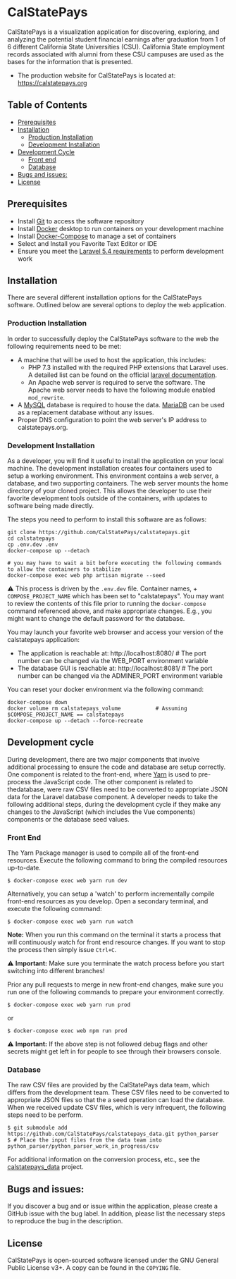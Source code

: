 # CalStatePays

CalStatePays is a visualization application for discovering, exploring, and analyzing the potential student financial earnings after graduation from 1 of 6 different California State Universities (CSU). California State employment records associated with alumni from these CSU campuses are used as the bases for the information that is presented.

* The production website for CalStatePays is located at: https://calstatepays.org

## Table of Contents
<!-- TOC -->
  - [Prerequisites](#prerequisites)
  - [Installation](#installation)
     - [Production Installation](#production-installation)
     - [Development Installation](#development-installation)
  - [Development Cycle](#development-cycle)
     - [Front end](#front-end)
     - [Database](#database)
  - [Bugs and issues:](#bugs-and-issues)
  - [License](#license)
<!-- /TOC -->
## Prerequisites
- Install [Git](https://git-scm.com/downloads) to access the software repository
- Install [Docker](https://docs.docker.com/install/) desktop to run containers on your development machine
- Install [Docker-Compose](https://docs.docker.com/compose/install/) to manage a set of containers
- Select and Install you Favorite Text Editor or IDE
- Ensure you meet the [Laravel 5.4 requirements](https://laravel.com/docs/5.4) to perform development work

## Installation
There are several different installation options for the CalStatePays software. Outlined below are several options to deploy the web application.

### Production Installation
In order to successfully deploy the CalStatePays software to the web the following requirements need to be met:
+ A machine that will be used to host the application, this includes:
  + PHP 7.3 installed with the required PHP extensions that Laravel uses. A detailed list can be found on the official [laravel documentation](https://laravel.com/docs/5.4/installation#web-server-configuration).
  + An Apache web server is required to serve the software. The Apache web server needs to have the following module enabled `mod_rewrite`.
+ A [MySQL](https://www.mysql.com/) database is required to house the data. [MariaDB](https://mariadb.org/) can be used as a replacement database without any issues.
+ Proper DNS configuration to point the web server's IP address to calstatepays.org.

### Development Installation
As a developer, you will find it useful to install the application on your local machine. The development installation creates four containers used to setup a working environment. This environment contains a web server, a database, and two supporting containers. The web server mounts the home directory of your cloned project. This allows the developer to use their favorite development tools outside of the containers, with updates to software being made directly.

The steps you need to perform to install this software are as follows:
  ```
  git clone https://github.com/CalStatePays/calstatepays.git
  cd calstatepays
  cp .env.dev .env
  docker-compose up --detach
  ```

  ```
  # you may have to wait a bit before executing the following commands to allow the containers to stabilize
  docker-compose exec web php artisan migrate --seed
  ```

⚠️ This process is driven by the `.env.dev` file. Container names,    + `COMPOSE_PROJECT_NAME` which has been set to "calstatepays". You may want to review the contents of this file prior to running the `docker-compose` command referenced above, and make appropriate changes. E.g., you might want to change the default password for the database.

You may launch your favorite web browser and access your version of the calstatepays application:
  * The application is reachable at: http://localhost:8080/    # The port number can be changed via the WEB_PORT environment variable
  * The database GUI is reachable at: http://localhost:8081/   # The port number can be changed via the ADMINER_PORT environment variable

You can reset your docker environment via the following command:
```
docker-compose down
docker volume rm calstatepays_volume           # Assuming $COMPOSE_PROJECT_NAME == calstatepays
docker-compose up --detach --force-recreate
```

## Development cycle
During development, there are two major components that involve
additional processing to ensure the code and database are setup correctly. One component is related to the front-end, where [Yarn](https://yarnpkg.com/) is used to pre-process the JavaScript code. The other component is related to thedatabase, were raw CSV files need to be converted to appropriate JSON data for the Laravel database component.
A developer needs to take the following additional steps, during the development cycle if they make any changes to the JavaScript (which includes the Vue components) components or the database seed values.

### Front End
The Yarn Package manager is used to compile all of the front-end resources. Execute the following command to bring the compiled resources up-to-date.

```
$ docker-compose exec web yarn run dev
```

Alternatively, you can setup a 'watch' to perform incrementally compile front-end resources as you develop. Open a secondary terminal, and execute the following command:

```
$ docker-compose exec web yarn run watch
```

**Note:** When you run this command on the terminal it starts a process that will continuously watch for front end resource changes. If you want to stop the process then simply issue `Ctrl+C`.

⚠️ **Important:** Make sure you terminate the watch process before you start switching into different branches!

Prior any pull requests to merge in new front-end changes, make sure you run one of the following commands to prepare your environment correctly.

```
$ docker-compose exec web yarn run prod
```
or
```
$ docker-compose exec web npm run prod
```
⚠️ **Important:** If the above step is not followed debug flags and other secrets might get left in for people to see through their browsers console.

### Database
The raw CSV files are provided by the CalStatePays data team, which differs from the development team. These CSV files need to be converted to appropriate JSON files so that the a seed operation can load the database.  When we received update CSV files, which is very infrequent, the following steps need to be perform.

```
$ git submodule add https://github.com/CalStatePays/calstatepays_data.git python_parser
$ # Place the input files from the data team into python_parser/python_parser_work_in_progress/csv
```

For additional information on the conversion process, etc., see the [calstatepays_data](https://github.com/CalStatePays/calstatepays_data) project.

## Bugs and issues:
If you discover a bug and or issue within the application, please create a GitHub issue with the bug label. In addition, please list the necessary steps to reproduce the bug in the description.

## License
CalStatePays is open-sourced software licensed under the GNU General Public License v3+. A copy can be found in the `COPYING` file.
